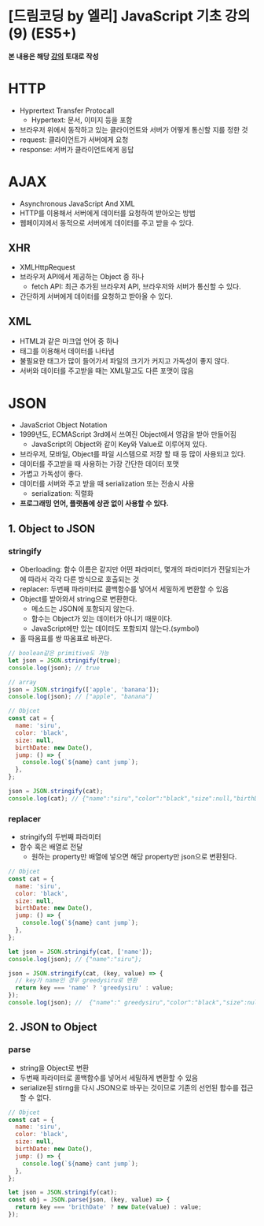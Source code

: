 # [드림코딩 by 엘리] JavaScript 기초 강의(9) (ES5+)

**본 내용은 해당 [강의](https://www.youtube.com/watch?v=wcsVjmHrUQg&list=PLv2d7VI9OotTVOL4QmPfvJWPJvkmv6h-2&index=1) 토대로 작성**



# HTTP

* Hyprertext Transfer Protocall
  * Hypertext: 문서, 이미지 등을 포함
* 브라우저 위에서 동작하고 있는 클라이언트와 서버가 어떻게 통신할 지를 정한 것
* request: 클라이언트가 서버에게 요청
* response: 서버가 클라이언트에게 응답



# AJAX

* Asynchronous JavaScript And XML
* HTTP를 이용해서 서버에게 데이터를 요청하여 받아오는 방법
* 웹페이지에서 동적으로 서버에게 데이터를 주고 받을 수 있다.



## XHR

* XMLHttpRequest
* 브라우저 API에서 제공하는 Object 중 하나
  * fetch API: 최근 추가된 브라우저 API, 브라우저와 서버가 통신할 수 있다.
* 간단하게 서버에게 데이터를 요청하고 받아올 수 있다.



## XML

* HTML과 같은 마크업 언어 중 하나
* 태그를 이용해서 데이터를 나타냄
* 불필요한 태그가 많이 들어가서 파일의 크기가 커지고 가독성이 좋지 않다.
* 서버와 데이터를 주고받을 때는 XML말고도 다른 포맷이 많음



# JSON

* JavaScriot Object Notation
* 1999년도, ECMAScript 3rd에서 쓰여진 Object에서 영감을 받아 만들어짐
  * JavaScript의 Object와 같이 Key와 Value로 이루어져 있다.
* 브라우저, 모바일, Object를 파일 시스템으로 저장 할 때 등 많이 사용되고 있다.
* 데이터를 주고받을 때 사용하는 가장 간단한 데이터 포맷
* 가볍고 가독성이 좋다.
* 데이터를 서버와 주고 받을 때 serialization 또는 전송시 사용
  * serialization: 직렬화
* **프로그래밍 언어, 플랫폼에 상관 없이 사용할 수 있다.**



## 1. Object to JSON



### stringify

* Oberloading: 함수 이름은 같지만 어떤 파라미터, 몇개의 파라미터가 전달되는가에 따라서 각각 다른 방식으로 호출되는 것
* replacer: 두번째 파라미터로 콜백함수를 넣어서 세밀하게 변환할 수 있음
* Object를 받아와서 string으로 변환한다.
  * 메소드는 JSON에 포함되지 않는다.
  * 함수는 Object가 있는 데이터가 아니기 때문이다.
  * JavaScript에만 있는 데이터도 포함되지 않는다.(symbol)
* 홀 따옴표를 쌍 따옴표로 바꾼다.

```JavaScript
// boolean같은 primitive도 가능
let json = JSON.stringify(true);
console.log(json); // true

// array
json = JSON.stringify(['apple', 'banana']);
console.log(json); // ["apple", "banana"]

// Objcet
const cat = {
  name: 'siru',
  color: 'black',
  size: null,
  birthDate: new Date(),
  jump: () => {
    console.log(`${name} cant jump`);
  },
};

json = JSON.stringify(cat);
console.log(cat); // {"name":"siru","color":"black","size":null,"birthDate":"2021-06-26T17:31:54.943Z"}
```



### replacer

* stringify의 두번째 파라미터
* 함수 혹은 배열로 전달
  * 원하는 property만 배열에 넣으면 해당 property만 json으로 변환된다.

```JavaScript
// Objcet
const cat = {
  name: 'siru',
  color: 'black',
  size: null,
  birthDate: new Date(),
  jump: () => {
    console.log(`${name} cant jump`);
  },
};

let json = JSON.stringify(cat, ['name']);
console.log(json); // {"name":"siru"};

json = JSON.stringify(cat, (key, value) => {
  // key가 name인 경우 greedysiru로 변환
  return key === 'name' ? 'greedysiru' : value;
});
console.log(json); //  {"name":" greedysiru","color":"black","size":null,"birthDate":"2021-06-26T17:31:54.943Z"}
```





## 2. JSON to Object

### parse

* string을 Object로 변환
* 두번째 파라미터로 콜백함수를 넣어서 세밀하게 변환할 수 있음
* serialize된 stirng을 다시 JSON으로 바꾸는 것이므로 기존의 선언된 함수를 접근할 수 없다.

```JavaScript
// Objcet
const cat = {
  name: 'siru',
  color: 'black',
  size: null,
  birthDate: new Date(),
  jump: () => {
    console.log(`${name} cant jump`);
  },
};

let json = JSON.stringify(cat);
const obj = JSON.parse(json, (key, value) => {
  return key === 'brithDate' ? new Date(value) : value;
});
```

